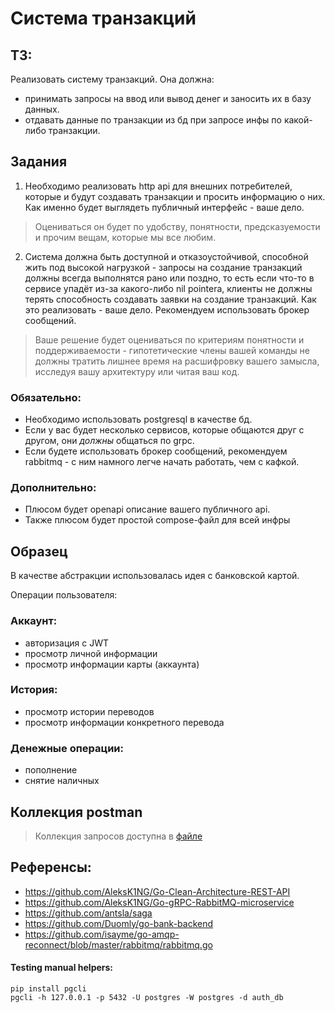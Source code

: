 # Система транзакций

## ТЗ:

Реализовать систему транзакций. Она должна:
* принимать запросы на ввод или вывод денег и заносить их в базу данных. 
* отдавать данные по транзакции из бд при запросе инфы по какой-либо транзакции.

## Задания

1. Необходимо реализовать http api для внешних потребителей, которые и будут создавать транзакции и просить информацию о них. Как именно будет выглядеть публичный интерфейс - ваше дело. 

> Оцениваться он будет по удобству, понятности, предсказуемости и прочим вещам, которые мы все любим.

2. Система должна быть доступной и отказоустойчивой, способной жить под высокой нагрузкой - запросы на создание транзакций должны всегда выполнятся рано или поздно, то есть если что-то в сервисе упадёт из-за какого-либо nil pointerа, клиенты не должны терять способность создавать заявки на создание транзакций. Как это реализовать - ваше дело. Рекомендуем использовать брокер сообщений. 

> Ваше решение будет оцениваться по критериям понятности и поддерживаемости - гипотетические члены вашей команды не должны тратить лишнее время на расшифровку вашего замысла, исследуя вашу архитектуру или читая ваш код.

### Обязательно:
* Необходимо использовать postgresql в качестве бд.
* Если у вас будет несколько сервисов, которые общаются друг с другом, они _должны_ общаться по grpc.
* Если будете использовать брокер сообщений, рекомендуем rabbitmq - с ним намного легче начать работать, чем с кафкой.

### Дополнительно: 
* Плюсом будет openapi описание вашего публичного api.
* Также плюсом будет простой compose-файл для всей инфры

## Образец

В качестве абстракции использовалась идея с банковской картой. 

Операции пользователя:

### Аккаунт:
* авторизация с JWT
* просмотр личной информации
* просмотр информации карты (аккаунта)

### История:
* просмотр истории переводов
* просмотр информации конкретного перевода

### Денежные операции:
* пополнение
* снятие наличных

## Коллекция postman

> Коллекция запросов доступна в [файле](./API.postman_collection.json)

## Референсы:

* https://github.com/AleksK1NG/Go-Clean-Architecture-REST-API
* https://github.com/AleksK1NG/Go-gRPC-RabbitMQ-microservice
* https://github.com/antsla/saga
* https://github.com/Duomly/go-bank-backend
* https://github.com/isayme/go-amqp-reconnect/blob/master/rabbitmq/rabbitmq.go

#### Testing manual helpers:

```
pip install pgcli
pgcli -h 127.0.0.1 -p 5432 -U postgres -W postgres -d auth_db
```